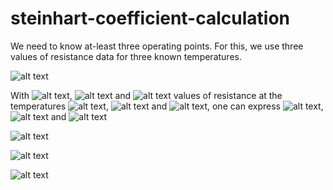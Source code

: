 # steinhart-coefficient-calculation
We need to know at-least three operating points. For this, we use three values of resistance data for three known temperatures. 

![alt text](https://wikimedia.org/api/rest_v1/media/math/render/svg/463f28e39fdc7f72d3acc9c8dd757d974c93ea4a)

With ![alt text](https://wikimedia.org/api/rest_v1/media/math/render/svg/c1d63c96f59d98589d923c4f0b04222feaa7283e), ![alt text](https://wikimedia.org/api/rest_v1/media/math/render/svg/35f571121c264178676d1df8ab899f238a39bc2c) and ![alt text](https://wikimedia.org/api/rest_v1/media/math/render/svg/a3b0bb30b2846df2cd6cbedc7a796388e339d0fc) values of resistance at the temperatures ![alt text](https://wikimedia.org/api/rest_v1/media/math/render/svg/2f304724948a3ef606c4a92459e22b87a954d993), ![alt text](https://wikimedia.org/api/rest_v1/media/math/render/svg/d1ba5f12fbb0ff766aec6e22148b429373608555) and ![alt text](https://wikimedia.org/api/rest_v1/media/math/render/svg/ac0936b6ba76bf0d900bb7315c99f64c5376f5ed), one can express ![alt text](https://wikimedia.org/api/rest_v1/media/math/render/svg/7daff47fa58cdfd29dc333def748ff5fa4c923e3), ![alt text](https://wikimedia.org/api/rest_v1/media/math/render/svg/47136aad860d145f75f3eed3022df827cee94d7a) and ![alt text](https://wikimedia.org/api/rest_v1/media/math/render/svg/4fc55753007cd3c18576f7933f6f089196732029)

![alt text](https://wikimedia.org/api/rest_v1/media/math/render/svg/31ad401c0501eaae9c32e6f0b92b4cae3d57bed9)



![alt text](https://i.imgur.com/FwwOi1a.gif)

![alt text](https://i.imgur.com/duIEW0k.png)

